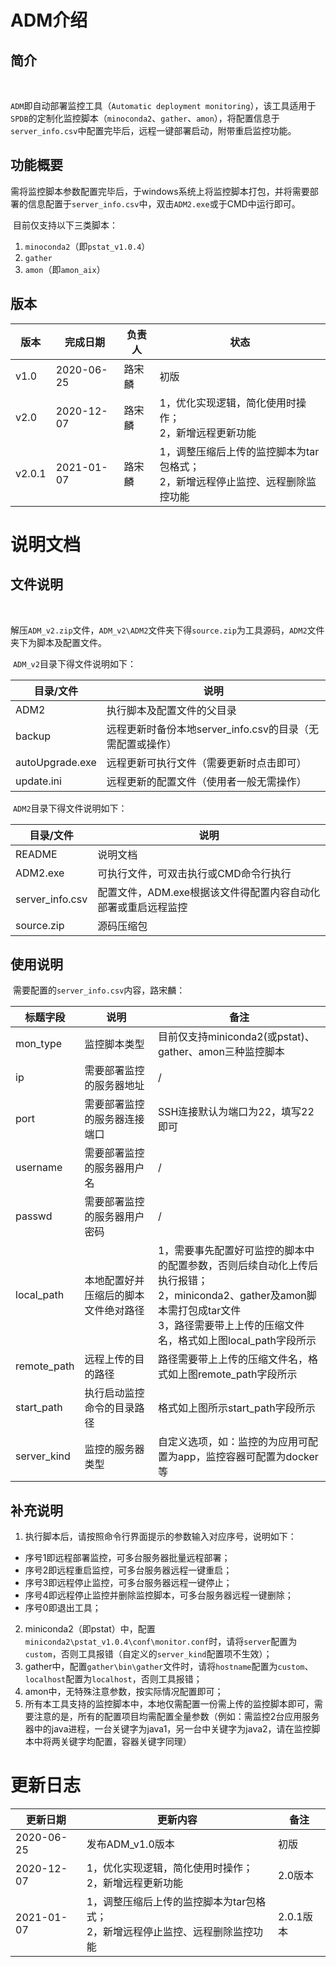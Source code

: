 # ADM介绍



## 简介

​		

​		`ADM`即自动部署监控工具（`Automatic deployment monitoring`），该工具适用于`SPDB`的定制化监控脚本（`minoconda2`、`gather`、`amon`），将配置信息于`server_info.csv`中配置完毕后，远程一键部署启动，附带重启监控功能。



## 功能概要



​		需将监控脚本参数配置完毕后，于windows系统上将监控脚本打包，并将需要部署的信息配置于`server_info.csv`中，双击`ADM2.exe`或于CMD中运行即可。

​		目前仅支持以下三类脚本：

1. `minoconda2`（即`pstat_v1.0.4`）
2. `gather`
3. `amon`（即`amon_aix`）



## 版本



| 版本   | 完成日期   | 负责人 | 状态                                                         |
| ------ | ---------- | ------ | ------------------------------------------------------------ |
| v1.0   | 2020-06-25 | 路宋麟 | 初版                                                         |
| v2.0   | 2020-12-07 | 路宋麟 | 1，优化实现逻辑，简化使用时操作；<br />2，新增远程更新功能   |
| v2.0.1 | 2021-01-07 | 路宋麟 | 1，调整压缩后上传的监控脚本为tar包格式；<br />2，新增远程停止监控、远程删除监控功能 |



# 说明文档



## 文件说明

​	

​		解压`ADM_v2.zip`文件，`ADM_v2\ADM2`文件夹下得`source.zip`为工具源码，`ADM2`文件夹下为脚本及配置文件。

​		`ADM_v2`目录下得文件说明如下：

| 目录/文件       | 说明                                                      |
| --------------- | --------------------------------------------------------- |
| ADM2            | 执行脚本及配置文件的父目录                                |
| backup          | 远程更新时备份本地server_info.csv的目录（无需配置或操作） |
| autoUpgrade.exe | 远程更新可执行文件（需要更新时点击即可）                  |
| update.ini      | 远程更新的配置文件（使用者一般无需操作）                  |

​		`ADM2`目录下得文件说明如下：

| 目录/文件       | 说明                                                         |
| --------------- | ------------------------------------------------------------ |
| README          | 说明文档                                                     |
| ADM2.exe        | 可执行文件，可双击执行或CMD命令行执行                        |
| server_info.csv | 配置文件，ADM.exe根据该文件得配置内容自动化部署或重启远程监控 |
| source.zip      | 源码压缩包                                                   |



## 使用说明



​		需要配置的`server_info.csv`内容，路宋麟：

| 标题字段    | 说明                                 | 备注                                                         |
| ----------- | ------------------------------------ | ------------------------------------------------------------ |
| mon_type    | 监控脚本类型                         | 目前仅支持miniconda2(或pstat)、gather、amon三种监控脚本      |
| ip          | 需要部署监控的服务器地址             | /                                                            |
| port        | 需要部署监控的服务器连接端口         | SSH连接默认为端口为22，填写22即可                            |
| username    | 需要部署监控的服务器用户名           | /                                                            |
| passwd      | 需要部署监控的服务器用户密码         | /                                                            |
| local_path  | 本地配置好并压缩后的脚本文件绝对路径 | 1，需要事先配置好可监控的脚本中的配置参数，否则后续自动化上传后执行报错；<br />2，miniconda2、gather及amon脚本需打包成tar文件<br />3，路径需要带上上传的压缩文件名，格式如上图local_path字段所示 |
| remote_path | 远程上传的目的路径                   | 路径需要带上上传的压缩文件名，格式如上图remote_path字段所示  |
| start_path  | 执行启动监控命令的目录路径           | 格式如上图所示start_path字段所示                             |
| server_kind | 监控的服务器类型                     | 自定义选项，如：监控的为应用可配置为app，监控容器可配置为docker等 |



## 补充说明



1. 执行脚本后，请按照命令行界面提示的参数输入对应序号，说明如下：


- 序号1即远程部署监控，可多台服务器批量远程部署；
- 序号2即远程重启监控，可多台服务器远程一键重启；
- 序号3即远程停止监控，可多台服务器远程一键停止；
- 序号4即远程停止监控并删除监控脚本，可多台服务器远程一键删除；
- 序号0即退出工具；

2. miniconda2（即pstat）中，配置`miniconda2\pstat_v1.0.4\conf\monitor.conf`时，请将`server`配置为`custom`，否则工具报错（自定义的`server_kind`配置项不生效）；
3. gather中，配置`gather\bin\gather`文件时，请将`hostname`配置为`custom`、`localhost`配置为`localhost`，否则工具报错；
4. amon中，无特殊注意参数，按实际情况配置即可；
5. 所有本工具支持的监控脚本中，本地仅需配置一份需上传的监控脚本即可，需要注意的是，所有的配置项目均需配置全量参数（例如：需监控2台应用服务器中的java进程，一台关键字为java1，另一台中关键字为java2，请在监控脚本中将两关键字均配置，容器关键字同理）



# 更新日志



| 更新日期   | 更新内容                                                     | 备注      |
| ---------- | ------------------------------------------------------------ | --------- |
| 2020-06-25 | 发布ADM_v1.0版本                                             | 初版      |
| 2020-12-07 | 1，优化实现逻辑，简化使用时操作；<br />2，新增远程更新功能   | 2.0版本   |
| 2021-01-07 | 1，调整压缩后上传的监控脚本为tar包格式；<br />2，新增远程停止监控、远程删除监控功能 | 2.0.1版本 |

